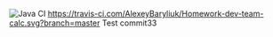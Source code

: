 ![Java CI](https://travis-ci.com/AlexeyBaryliuk/Homework-dev-team-calc.svg?branch=master)
https://travis-ci.com/AlexeyBaryliuk/Homework-dev-team-calc.svg?branch=master
 Test commit33
